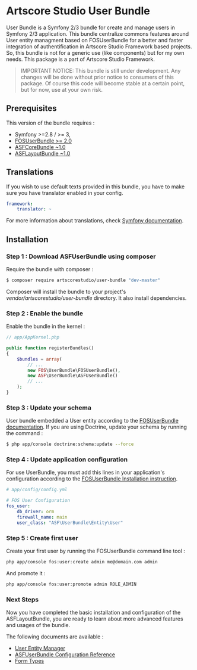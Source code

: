 # Artscore Studio User Bundle

User Bundle is a Symfony 2/3 bundle for create and manage users in Symfony 2/3 application. This bundle centralize commons features around User entity managment based on FOSUserBundle for a better and faster integration of authentification in Artscore Studio Framework based projects. So, this bundle is not for a generic use (like components) but for my own needs. This package is a part of Artscore Studio Framework.

> IMPORTANT NOTICE: This bundle is still under development. Any changes will be done without prior notice to consumers of this package. Of course this code will become stable at a certain point, but for now, use at your own risk.

## Prerequisites

This version of the bundle requires :

* Symfony >=2.8 / >= 3, 
* [FOSUserBundle >= 2.0][1]
* [ASFCoreBundle ~1.0][2]
* [ASFLayoutBundle ~1.0][3]

## Translations

If you wish to use default texts provided in this bundle, you have to make sure you have translator enabled in your config.

```yaml
framework:
    translator: ~
```

For more information about translations, check [Symfony documentation][4].

## Installation

### Step 1 : Download ASFUserBundle using composer

Require the bundle with composer :

```bash
$ composer require artscorestudio/user-bundle "dev-master"
```

Composer will install the bundle to your project's *vendor/artscorestudio/user-bundle* directory. It also install dependencies. 

### Step 2 : Enable the bundle

Enable the bundle in the kernel :

```php
// app/AppKernel.php

public function registerBundles()
{
	$bundles = array(
		// ...
		new FOS\UserBundle\FOSUserBundle(),
		new ASF\UserBundle\ASFUserBundle()
		// ...
	);
}
```

### Step 3 : Update your schema

User bundle embedded a User entity according to the [FOSUserBundle documentation][5]. If you are using Doctrine, update your schema by running the command :

```bash
$ php app/console doctrine:schema:update --force
```

### Step 4 : Update application configuration

For use UserBundle, you must add this lines in your application's configuration according to the [FOSUserBundle Installation instruction][5].

```yaml
# app/config/config.yml

# FOS User Configuration
fos_user:
    db_driver: orm
    firewall_name: main
    user_class: "ASF\UserBundle\Entity\User"
```

### Step 5 : Create first user

Create your first user by running the FOSUserBundle command line tool :
```bash
php app/console fos:user:create admin me@domain.com admin
```

And promote it :
```bash
php app/console fos:user:promote admin ROLE_ADMIN
```

### Next Steps

Now you have completed the basic installation and configuration of the ASFLayoutBundle, you are ready to learn about more advanced features and usages of the bundle.

The following documents are available :
* [User Entity Manager][6]
* [ASFUserBundle Configuration Reference][7]
* [Form Types][8]

[1]: https://packagist.org/packages/friendsofsymfony/user-bundle
[2]: https://packagist.org/packages/artscorestudio/core-bundle
[3]: https://packagist.org/packages/artscorestudio/layout-bundle
[4]: http://symfony.com/doc/current/book/translation.html
[5]: https://github.com/FriendsOfSymfony/FOSUserBundle/blob/master/Resources/doc/index.md
[6]: user-manager.md
[7]: configuration.md
[8]: form-types.md
 